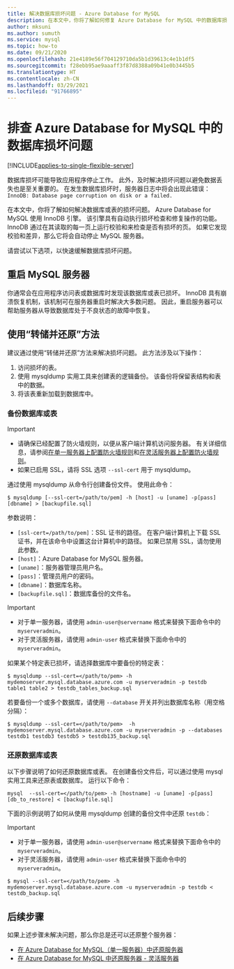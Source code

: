 ```yaml
---
title: 解决数据库损坏问题 - Azure Database for MySQL
description: 在本文中，你将了解如何修复 Azure Database for MySQL 中的数据库损坏问题。
author: mksuni
ms.author: sumuth
ms.service: mysql
ms.topic: how-to
ms.date: 09/21/2020
ms.openlocfilehash: 21e4189e56f704129710da5b1d39613c4e1b1df5
ms.sourcegitcommit: f28ebb95ae9aaaff3f87d8388a09b41e0b3445b5
ms.translationtype: HT
ms.contentlocale: zh-CN
ms.lasthandoff: 03/29/2021
ms.locfileid: "91766895"
---
```

# <a name="troubleshoot-database-corruption-in-azure-database-for-mysql"></a>排查 Azure Database for MySQL 中的数据库损坏问题
[!INCLUDE[applies-to-single-flexible-server](includes/applies-to-single-flexible-server.md)]

数据库损坏可能导致应用程序停止工作。 此外，及时解决损坏问题以避免数据丢失也是至关重要的。 在发生数据库损坏时，服务器日志中将会出现此错误：`InnoDB: Database page corruption on disk or a failed.`

在本文中，你将了解如何解决数据库或表的损坏问题。 Azure Database for MySQL 使用 InnoDB 引擎。 该引擎具有自动执行损坏检查和修复操作的功能。 InnoDB 通过在其读取的每一页上运行校验和来检查是否有损坏的页。 如果它发现校验和差异，那么它将会自动停止 MySQL 服务器。

请尝试以下选项，以快速缓解数据库损坏问题。

## <a name="restart-your-mysql-server"></a>重启 MySQL 服务器

你通常会在应用程序访问表或数据库时发现该数据库或表已损坏。 InnoDB 具有崩溃恢复机制，该机制可在服务器重启时解决大多数问题。 因此，重启服务器可以帮助服务器从导致数据库处于不良状态的故障中恢复。

## <a name="use-the-dump-and-restore-method"></a>使用“转储并还原”方法

建议通过使用“转储并还原”方法来解决损坏问题。 此方法涉及以下操作：
1. 访问损坏的表。
1. 使用 mysqldump 实用工具来创建表的逻辑备份。 该备份将保留表结构和表中的数据。
1. 将该表重新加载到数据库中。

### <a name="back-up-your-database-or-tables"></a>备份数据库或表

> [!Important]
> - 请确保已经配置了防火墙规则，以便从客户端计算机访问服务器。 有关详细信息，请参阅[在单一服务器上配置防火墙规则](howto-manage-firewall-using-portal.md)和[在灵活服务器上配置防火墙规则](flexible-server/how-to-connect-tls-ssl.md)。
> - 如果已启用 SSL，请将 SSL 选项 `--ssl-cert` 用于 mysqldump。

通过使用 mysqldump 从命令行创建备份文件。 使用此命令：

```
$ mysqldump [--ssl-cert=/path/to/pem] -h [host] -u [uname] -p[pass] [dbname] > [backupfile.sql]
```

参数说明：
- `[ssl-cert=/path/to/pem]`：SSL 证书的路径。 在客户端计算机上下载 SSL 证书，并在该命令中设置这台计算机中的路径。 如果已禁用 SSL，请勿使用此参数。
- `[host]`：Azure Database for MySQL 服务器。
- `[uname]`：服务器管理员用户名。
- `[pass]`：管理员用户的密码。
- `[dbname]`：数据库名称。
- `[backupfile.sql]`：数据库备份的文件名。

> [!Important]
> - 对于单一服务器，请使用 `admin-user@servername` 格式来替换下面命令中的 `myserveradmin`。
> - 对于灵活服务器，请使用 `admin-user` 格式来替换下面命令中的 `myserveradmin`。

如果某个特定表已损坏，请选择数据库中要备份的特定表：
```
$ mysqldump --ssl-cert=</path/to/pem> -h mydemoserver.mysql.database.azure.com -u myserveradmin -p testdb table1 table2 > testdb_tables_backup.sql
```

若要备份一个或多个数据库，请使用 `--database` 开关并列出数据库名称（用空格分隔）：

```
$ mysqldump --ssl-cert=</path/to/pem>  -h mydemoserver.mysql.database.azure.com -u myserveradmin -p --databases testdb1 testdb3 testdb5 > testdb135_backup.sql
```

### <a name="restore-your-database-or-tables"></a>还原数据库或表

以下步骤说明了如何还原数据库或表。 在创建备份文件后，可以通过使用 mysql 实用工具来还原表或数据库。 运行以下命令：

```
mysql  --ssl-cert=</path/to/pem> -h [hostname] -u [uname] -p[pass] [db_to_restore] < [backupfile.sql]
```
下面的示例说明了如何从使用 mysqldump 创建的备份文件中还原 `testdb`： 

> [!Important]
> - 对于单一服务器，请使用 `admin-user@servername` 格式来替换下面命令中的 `myserveradmin`。
> - 对于灵活服务器，请使用 ```admin-user``` 格式来替换下面命令中的 `myserveradmin`。 

```
$ mysql --ssl-cert=</path/to/pem> -h mydemoserver.mysql.database.azure.com -u myserveradmin -p testdb < testdb_backup.sql
```

## <a name="next-steps"></a>后续步骤
如果上述步骤未解决问题，那么你总是还可以还原整个服务器：
- [在 Azure Database for MySQL（单一服务器）中还原服务器](howto-restore-server-portal.md)
- [在 Azure Database for MySQL 中还原服务器 - 灵活服务器](flexible-server/how-to-restore-server-portal.md)



